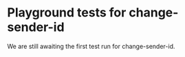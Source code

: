 # Playground tests for change-sender-id
We are still awaiting the first test run for change-sender-id.
